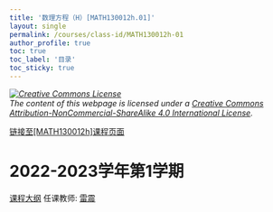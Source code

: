 ```yaml
---
title: '数理方程（H）[MATH130012h.01]'
layout: single
permalink: /courses/class-id/MATH130012h-01
author_profile: true
toc: true
toc_label: '目录'
toc_sticky: true
---
```



<div class='notice--warning'>
	<p><i><a rel='license' href='http://creativecommons.org/licenses/by-nc-sa/4.0/'><img alt='Creative Commons License' style='border-width:0' src='https://i.creativecommons.org/l/by-nc-sa/4.0/88x31.png' /></a><br /> The content of this webpage is licensed under a <a rel='license' href='http://creativecommons.org/licenses/by-nc-sa/4.0/'>Creative Commons Attribution-NonCommercial-ShareAlike 4.0 International License</a>.</i></p>
</div>

<a href='https://fdu-math.github.io/courses/MATH130012h'>链接至[MATH130012h]课程页面</a>

# 2022-2023学年第1学期
<a href='https://fdu-math.github.io/courses/syllabus/MATH130012h.01-2022-2023-1 (Encrypted).pdf'>课程大纲</a>
任课教师: <a href='https://fdu-math.github.io/teachers/雷震'>雷震</a>
